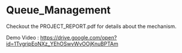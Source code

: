 # Queue_Management

Checkout the PROJECT_REPORT.pdf for details about the mechanism.

Demo Video : https://drive.google.com/open?id=1TvgripEoNXz_YEhOSwvWvOOjKnuBPTAm
